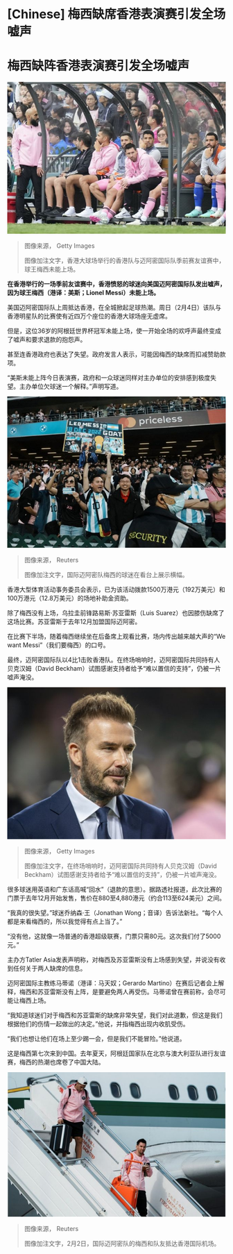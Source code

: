 # [Chinese] 梅西缺席香港表演赛引发全场嘘声

#  梅西缺阵香港表演赛引发全场嘘声


![香港大球场举行的香港队与迈阿密国际队季前赛友谊赛中，球王梅西未能上场。](_132549093_gettyimages-1976816953.jpg)

> 图像来源，  Getty Images
>
> 图像加注文字，香港大球场举行的香港队与迈阿密国际队季前赛友谊赛中，球王梅西未能上场。

**在香港举行的一场季前友谊赛中，香港愤怒的球迷向美国迈阿密国际队发出嘘声，因为球王梅西（港译：美斯；Lionel Messi）未能上场。**

美国迈阿密国际队上周抵达香港，在全城掀起足球热潮。周日（2月4日）该队与香港明星队的比赛使有近四万个座位的香港大球场座无虚席。

但是，这位36岁的阿根廷世界杯冠军未能上场，使一开始全场的欢呼声最终变成了嘘声和要求退款的抱怨声。

甚至连香港政府也表达了失望。政府发言人表示，可能因梅西的缺席而扣减赞助款项。

“美斯未能上阵今日表演赛，政府和一众球迷同样对主办单位的安排感到极度失望。主办单位欠球迷一个解释。”声明写道。

![国际迈阿密队莱昂内尔·梅西的球迷在看台上展示横幅。](_132549095_c8f74727535d131a77488cde4eeaaf0567c9f5c9.jpg)

> 图像来源，  Reuters
>
> 图像加注文字，国际迈阿密队梅西的球迷在看台上展示横幅。

香港大型体育活动事务委员会表示，已为该活动拨款1500万港元（192万美元）和100万港元（12.8万美元）的场地补助金资助。

除了梅西没有上场，乌拉圭前锋路易斯·苏亚雷斯（Luis Suarez）也因膝伤缺席了这场比赛。苏亚雷斯于去年12月加盟国际迈阿密。

在比赛下半场，随着梅西继续坐在后备席上观看比赛，场内传出越来越大声的“We want Messi”（我们要梅西）的口号。

最终，迈阿密国际队以4比1击败香港队。在终场哨响时，迈阿密国际共同持有人贝克汉姆（David Beckham）试图感谢支持者给予“难以置信的支持”，仍被一片嘘声淹没。

![在终场哨响时，迈阿密国际共同持有人贝克汉姆（David Beckham）试图感谢支持者给予“难以置信的支持”，仍被一片嘘声淹没。](_132549100_gettyimages-1977283806.jpg)

> 图像来源，  Getty Images
>
> 图像加注文字，在终场哨响时，迈阿密国际共同持有人贝克汉姆（David Beckham）试图感谢支持者给予“难以置信的支持”，仍被一片嘘声淹没。

很多球迷用英语和广东话高喊“回水”（退款的意思）。据路透社报道，此次比赛的门票于去年12月开始发售，售价在880至4,880港元（约合113至624美元）之间。

“我真的很失望。”球迷乔纳森·王（Jonathan Wong；音译）告诉法新社。“每个人都是来看梅西的，所以我觉得有点上当了。”

“没有他，这就像一场普通的香港超级联赛，门票只需80元。这次我们付了5000元。”

主办方Tatler Asia发表声明称，对梅西及苏亚雷斯没有上场感到失望，并说没有收到任何关于两人缺席的信息。

迈阿密国际主教练马蒂诺（港译：马天奴；Gerardo Martino）在赛后记者会上解释，梅西和苏亚雷斯没有上阵，是要避免两人再受伤。马蒂诺曾在赛前称，会尽可能让梅西上场。

“我知道球迷们对于梅西和苏亚雷斯的缺席非常失望，我们对此道歉，但这是我们根据他们的伤情一起做出的决定。”他说，并指梅西出现内收肌受伤。

“我们也想让他们在场上至少踢一会，但是我们不能冒险。”他说道。

这是梅西第七次来到中国。去年夏天，阿根廷国家队在北京与澳大利亚队进行友谊赛，梅西的热潮也席卷了中国大陆。

![2月2日，国际迈阿密队的梅西和队友抵达香港国际机场。](_132549097_b7d6d1f6ed648c3214159b42f06510c4202c8780.jpg)

> 图像来源，  Reuters
>
> 图像加注文字，2月2日，国际迈阿密队的梅西和队友抵达香港国际机场。


